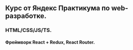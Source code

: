 ## Курс от Яндекс Практикума по web-разработке.

### HTML/CSS/JS/TS.

#### Фреймворк **React** + **Redux**, **React Router**.

